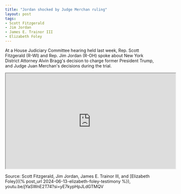 ```yaml
---
title: "Jordan shocked by Judge Merchan ruling"
layout: post
tags:
- Scott Fitzgerald
- Jim Jordan
- James E. Trainor III
- Elizabeth Foley
---
```


At a House Judiciary Committee hearing held last week, Rep. Scott Fitzgerald (R-WI) and Rep. Jim Jordan (R-OH) spoke about New York District Attorney Alvin Bragg's decision to charge former President Trump, and Judge Juan Merchan's decisions during the trial.

<iframe width="560" height="315" src="https://www.youtube.com/embed/jYaSWnE2T74?si=yE7kypHpJLdGTMQV" title="Jordan shocked by Judge Merchan ruling" allow="accelerometer; autoplay; clipboard-write; encrypted-media; gyroscope; picture-in-picture; web-share" referrerpolicy="strict-origin-when-cross-origin" allowfullscreen></iframe>

Source: Scott Fitzgerald, Jim Jordan, James E. Trainor III, and [Elizabeth Foley]({% post_url 2024-06-13-elizabeth-foley-testimony %}), youtu.be/jYaSWnE2T74?si=yE7kypHpJLdGTMQV
